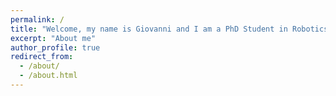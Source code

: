 ```yaml
---
permalink: /
title: "Welcome, my name is Giovanni and I am a PhD Student in Robotics @ TU Delft in the Netherlands!"
excerpt: "About me"
author_profile: true
redirect_from: 
  - /about/
  - /about.html
---
```


